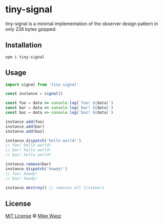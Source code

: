 # tiny-signal

tiny-signal is a minimal implementation of the observer design pattern in only 228 bytes gzipped.

## Installation

```
npm i tiny-signal
```

## Usage

```js
import signal from 'tiny-signal'

const instance = signal()

const foo = data => console.log(`foo! ${data}`)
const bar = data => console.log(`bar! ${data}`)
const baz = data => console.log(`baz! ${data}`)

instance.add(foo)
instance.add(bar)
instance.add(baz)

instance.dispatch('hello world!')
// foo! hello world!
// bar! hello world!
// baz! hello world!

instance.remove(bar)
instance.dispatch('howdy!')
// foo! howdy!
// baz! howdy!

instance.destroy() // removes all listeners
```

## License

[MIT License](https://opensource.org/licenses/MIT) © [Mike Wagz](https://wagz.io)

